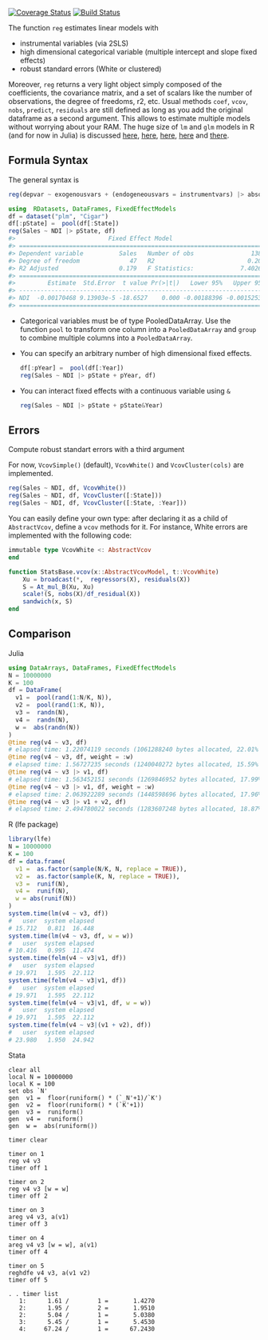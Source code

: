 [![Coverage Status](https://coveralls.io/repos/matthieugomez/FixedEffectModels.jl/badge.svg?branch=master)](https://coveralls.io/r/matthieugomez/FixedEffects.jl?branch=master)
[![Build Status](https://travis-ci.org/matthieugomez/FixedEffectModels.jl.svg?branch=master)](https://travis-ci.org/matthieugomez/FixedEffects.jl)

The function `reg` estimates linear models with 
- instrumental variables (via 2SLS)
- high dimensional categorical variable (multiple intercept and slope fixed effects)
- robust standard errors (White or clustered) 


Moreover, `reg` returns a very light object simply composed of the coefficients, the covariance matrix, and a set of scalars like the number of observations, the degree of freedoms, r2, etc. Usual methods `coef`, `vcov`, `nobs`, `predict`, `residuals` are still defined as long as you add the original dataframe as a second argument. This allows to estimate multiple models without worrying about your RAM. The huge size of `lm` and `glm` models in R (and for now in Julia) is discussed [here](http://www.r-bloggers.com/trimming-the-fat-from-glm-models-in-r/), [here](https://blogs.oracle.com/R/entry/is_the_size_of_your), [here](http://stackoverflow.com/questions/21896265/how-to-minimize-size-of-object-of-class-lm-without-compromising-it-being-passe), [here](http://stackoverflow.com/questions/26010742/using-stargazer-with-memory-greedy-glm-objects) and [there](http://stackoverflow.com/questions/22577161/not-enough-ram-to-run-stargazer-the-normal-way).



## Formula Syntax

The general syntax is

```julia
reg(depvar ~ exogenousvars + (endogeneousvars = instrumentvars) |> absorbvars, df)
```

```julia
using  RDatasets, DataFrames, FixedEffectModels
df = dataset("plm", "Cigar")
df[:pState] =  pool(df[:State])
reg(Sales ~ NDI |> pState, df)
#>                          Fixed Effect Model                         
#> =====================================================================
#> Dependent variable          Sales   Number of obs                1380
#> Degree of freedom              47   R2                          0.207
#> R2 Adjusted                 0.179   F Statistics:             7.40264
#> =====================================================================
#>         Estimate  Std.Error  t value Pr(>|t|)   Lower 95%   Upper 95%
#> ---------------------------------------------------------------------
#> NDI  -0.00170468 9.13903e-5 -18.6527    0.000 -0.00188396 -0.00152539
#> =====================================================================
```


- Categorical variables must be of type PooledDataArray. Use the function `pool` to transform one column into a `PooledDataArray` and  `group` to combine multiple columns into a `PooledDataArray`.
- You can specify an arbitrary number of high dimensional fixed effects.

  ```julia
  df[:pYear] =  pool(df[:Year])
  reg(Sales ~ NDI |> pState + pYear, df)
  ```
- You can interact fixed effects with a continuous variable using `&`

  ```julia
  reg(Sales ~ NDI |> pState + pState&Year)
  ```




## Errors
Compute robust standart errors with a third argument

For now, `VcovSimple()` (default), `VcovWhite()` and `VcovCluster(cols)` are implemented.

```julia
reg(Sales ~ NDI, df, VcovWhite())
reg(Sales ~ NDI, df, VcovCluster([:State]))
reg(Sales ~ NDI, df, VcovCluster([:State, :Year]))
```


You can easily define your own type: after declaring it as a child of `AbstractVcov`, define a `vcov` methods for it. For instance,  White errors are implemented with the following code:

```julia
immutable type VcovWhite <: AbstractVcov 
end

function StatsBase.vcov(x::AbstractVcovModel, t::VcovWhite) 
	Xu = broadcast(*,  regressors(X), residuals(X))
	S = At_mul_B(Xu, Xu)
	scale!(S, nobs(X)/df_residual(X))
	sandwich(x, S) 
end
```




## Comparison


Julia
```julia
using DataArrays, DataFrames, FixedEffectModels
N = 10000000
K = 100
df = DataFrame(
  v1 =  pool(rand(1:N/K, N)),
  v2 =  pool(rand(1:K, N)),
  v3 =  randn(N), 
  v4 =  randn(N),
  w =  abs(randn(N)) 
)
@time reg(v4 ~ v3, df)
# elapsed time: 1.22074119 seconds (1061288240 bytes allocated, 22.01% gc time)
@time reg(v4 ~ v3, df, weight = :w)
# elapsed time: 1.56727235 seconds (1240040272 bytes allocated, 15.59% gc time)
@time reg(v4 ~ v3 |> v1, df)
# elapsed time: 1.563452151 seconds (1269846952 bytes allocated, 17.99% gc time)
@time reg(v4 ~ v3 |> v1, df, weight = :w)
# elapsed time: 2.063922289 seconds (1448598696 bytes allocated, 17.96% gc time)
@time reg(v4 ~ v3 |> v1 + v2, df)
# elapsed time: 2.494780022 seconds (1283607248 bytes allocated, 18.87% gc time)
````

R (lfe package)
```R
library(lfe)
N = 10000000
K = 100
df = data.frame(
  v1 =  as.factor(sample(N/K, N, replace = TRUE)),
  v2 =  as.factor(sample(K, N, replace = TRUE)),
  v3 =  runif(N), 
  v4 =  runif(N), 
  w = abs(runif(N))
)
system.time(lm(v4 ~ v3, df))
#   user  system elapsed 
# 15.712   0.811  16.448 
system.time(lm(v4 ~ v3, df, w = w))
#   user  system elapsed 
# 10.416   0.995  11.474 
system.time(felm(v4 ~ v3|v1, df))
#   user  system elapsed 
# 19.971   1.595  22.112 
system.time(felm(v4 ~ v3|v1, df))
#   user  system elapsed 
# 19.971   1.595  22.112 
system.time(felm(v4 ~ v3|v1, df, w = w))
#   user  system elapsed 
# 19.971   1.595  22.112 
system.time(felm(v4 ~ v3|(v1 + v2), df))
#   user  system elapsed 
# 23.980   1.950  24.942 
```



Stata
```
clear all
local N = 10000000
local K = 100
set obs `N'
gen  v1 =  floor(runiform() * (`_N'+1)/`K')
gen  v2 =  floor(runiform() * (`K'+1))
gen  v3 =  runiform()
gen  v4 =  runiform()
gen  w =  abs(runiform()) 

timer clear

timer on 1
reg v4 v3
timer off 1

timer on 2
reg v4 v3 [w = w]
timer off 2

timer on 3
areg v4 v3, a(v1)
timer off 3

timer on 4
areg v4 v3 [w = w], a(v1)
timer off 4

timer on 5
reghdfe v4 v3, a(v1 v2)
timer off 5

. . timer list
   1:      1.61 /        1 =       1.4270
   2:      1.95 /        2 =       1.9510
   2:      5.04 /        1 =       5.0380
   3:      5.45 /        1 =       5.4530
   4:     67.24 /        1 =      67.2430
````




